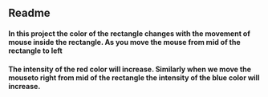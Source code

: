 ## Readme
#### In this project the color of the rectangle changes with the movement of mouse inside the rectangle. As you move the mouse from mid of the rectangle to left
#### The intensity of the red color will increase. Similarly when we move the mouseto right from mid of the rectangle the intensity of the blue color will increase.

